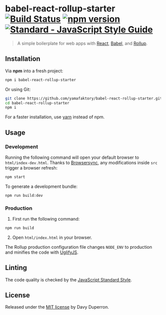 # babel-react-rollup-starter [![Build Status](https://travis-ci.org/yamafaktory/babel-react-rollup-starter.svg?branch=master)](https://travis-ci.org/yamafaktory/babel-react-rollup-starter) [![npm version](https://img.shields.io/npm/v/babel-react-rollup-starter.svg?style=flat)](https://www.npmjs.com/package/babel-react-rollup-starter) [![Standard - JavaScript Style Guide](https://img.shields.io/badge/code%20style-standard-brightgreen.svg)](http://standardjs.com/)


> A simple boilerplate for web apps with [React](https://facebook.github.io/react/), [Babel](http://babeljs.io/), and [Rollup](http://rollupjs.org/).

## Installation

Via **npm** into a fresh project:

```sh
npm i babel-react-rollup-starter
```

Or using Git:

```sh
git clone https://github.com/yamafaktory/babel-react-rollup-starter.git
cd babel-react-rollup-starter
npm i
```

For a faster installation, use [yarn](https://yarnpkg.com/en/) instead of npm.

## Usage

### Development

Running the following command will open your default browser to `html/index-dev.html`. Thanks to [Browsersync](https://www.browsersync.io/), any modifications inside `src` trigger a browser refresh:

```sh
npm start
```

To generate a development bundle:

```sh
npm run build:dev
```

### Production

1. First run the following command:

 ```sh
 npm run build
 ```

2. Open `html/index.html` in your browser.

The Rollup production configuration file changes `NODE_ENV` to production and minifies the code with [UglifyJS](http://lisperator.net/uglifyjs/).

## Linting

The code quality is checked by the [JavaScript Standard Style](http://standardjs.com/).

## License

Released under the [MIT license](https://opensource.org/licenses/MIT) by Davy Duperron.
